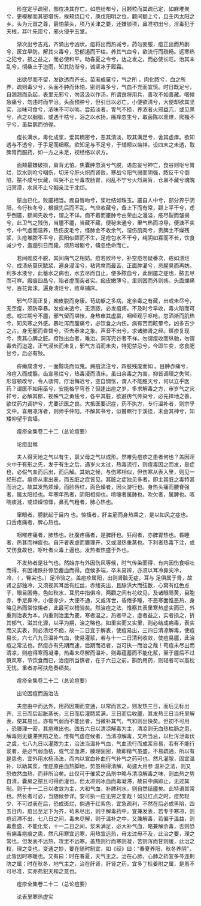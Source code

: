 <!-- { "loadSidebar": true } -->
　　形症定乎疏密，部位决其存亡。如痘纷布兮，且颗粒而其疏已定，如麻堆聚兮，更模糊而其密堪伤，挨颊绕口兮，庚戊阳明之位，颧间额上兮，且壬丙太阳之乡。头为元首之尊，最怕蒙头，项乃关津之要，还嫌锁项，鼻准初出兮。淫毒犯于天根，耳叶先现兮，邪火侵乎玉堂。

　　渐次出兮吉兆，齐涌出兮凶状。痘将出而热减兮，药勿妄服，痘正出而热剧兮，医宜早防。解其火毒兮，恐郁遏而干枯。养其气血兮，欲流行而疏畅。远寒热之犯兮，损之益之，而必使和平。助春夏之令兮，达之发之，而必使长旺。治其未乱兮，彻桑土于迨雨，知其防渐兮，诚坚冰于履霜。

　　出欲尽而不留，发欲透而齐长。苗渐成窠兮，气之所 。肉化脓兮，血之所养，疏则毒少兮，头面不肿而休怕，密则毒多兮，气血不充而宜慌。时日既足兮，自翘翘而杂起，表里无邪兮，勿汲汲以作汤，所谓良将用兵，善攻不如善藏。咽候急痛兮，勿违时而早治。头面预肿兮，但引日以必亡。小便欲清兮，大便却欲其坚实，淡味可食兮，浓味不可以啖。尝茹淡者，胃气不损，养浓者火邪益亢，或见黑 兮，点之以胭脂，或遇干枯兮，浴之以水扬，瘙痒忽生兮，取茵陈以熏燎，爬搔不宁兮，虽扁鹊而彷徨。

　　痘长满水，毒化成浆，爱其稠密兮，恶其清淡，取其满足兮，舍其虚痒。欲知透与不透兮，于手足而细察。欲知足与不足兮，于辅颊以端祥，设四末之未透，取脾胃而服药，如一方之未足，视经络以求方。

　　面颊最嫌破损，肩背尤怕。焦囊肿忽消兮气脱，语忽妄兮神亡，食谷则呕兮胃烂，饮水则呛兮咽伤，切牙兮肝火炽而肾败，寒战兮阳气弱而阴强，脓反干兮倒陷，脓不成兮伏藏，叫哭不止兮毒攻肠胃，闷乱不宁兮火烈鬲肓，仓禀不藏兮魂魄归冥漠，水泉不止兮姻亲泣于北邙。

　　脓血已化，败靥相当。痂自唇吻兮，浆吐结如珠玉。靥自人中兮，部分界乎阴阳，令行秋冬兮，根据先后而不乱。气应收藏兮，备上下而有常，颧上平干兮，虑乎倒靥，额间先收兮，谓之不详。痂不着而壅肿兮由荣血之漫溢，疮尽裂而皱揭兮，此卫气之残伤，当靥不靥，当藏不藏，便秘未通兮，里气热而凉导，便溏不实兮，中气虚而温养，热伤皮毛兮，怪肺金不收余气，湿伤肌肉兮，责脾土不燥残浆，头疮堆脓不平兮，孤阳似鳏而不生，足疮包水不干兮，纯阴如寡而不长，饮食减少兮，迤逦引日而毙，烦热增剧兮，倏忽绝命而亡。

　　若间痂皮不脱，其间病气之相妨。痘若败坏兮，补空痘勿疑番次，疮如溃烂兮，成溃疮莫厌脓浆，遍身浸淫兮，粘背席而最苦，正面肿灌兮，忌腥臭而再妨。利多水液兮，此蓄水之病也，水去尽而自止。便多脓血兮，此倒靥之症也，脓去尽而可祥。瘢痕四昌兮，陷者虚而突者实。痂皮嫩薄兮，里则困而外则疡。头面燥痛兮，百花膏沫。遍身溃烂兮，败草铺床。

　　邪气尽而正复，痂皮脱而身康。苟幼躯之多病，定余毒之有藏，出或未尽兮，无空痘，须防卒暴。发或未透兮，无溃脓，必发疽疡。不及时兮早收，毒火陷而可虑。或过期兮不靥，邪气留而堪怅，身热审其虚羸，咽哑观乎呕呛。忽洒淅而肌热兮，知风寒之外感。暴吐泻而腹痛兮，必饮食之内伤。病有苦而眩晕兮，凶多吉少之占。身无邪而昏瞀兮，否去泰来之象。声音不出兮，求诸肺肾之经。斑疹复现兮，责其心脾之脏。疳蚀出血者，难治。洞泻完谷者不祥。勿谓痘收而纵驰，勿谓毒去而迨遑，正气浸长而未复，邪气方消而未央，特犯禁忌兮，今即生变，恣食肥甘兮，后必有殃。

　　疥癞腐溃兮，一面黥斑而似鬼。痈疽流注兮，四肢残废而如 。目肿赤痛兮，冷痘入而成翳。齿宣黑烂兮，热毒浸而溃床。虽曰余毒之为害，抑皆调理之失常。形容顿改兮，令人骇愕，疗治悔迟兮，空自惆怅，谓人不能胜天兮，何以立乎医药？谓医不如用巫兮，安能格乎穹苍？但逢出痘之岁，多求解毒之方，审岁气之灾祥兮，必解其郁，视殊气之勇怯兮，各平其脏，欲避疠气传染兮，必先择地之善，欲仗药力调护兮，尤要识医之良。大抵医要识症，药不执方，专行温补者，则宗乎文中。喜用凉泻者，则师乎仲阳。不解其书兮，似瞽瞑行于溪径，未会其神兮，知矮仰望乎宫墙。

　　痘疹全集卷二十二（总论痘要）

　　论痘出候

　　夫人得天地之气以有生，禀父母之气以成形。然难免痘疹之患者何也？盖因淫火中于有形之先，发于有生之后，遇岁火太过，热毒流行，则痘毒因之而发，是症也，必假气血而后出，而后解。其始之候，与伤寒相似，但伤寒从表入里，则见一经形症。痘疹从里出表，而五脏之症皆见。其脏之症独见多者，即主其脏之毒特甚而治之。故其发热烦燥，而脸唇红，面色燥者，因火游行也。身热头痛而腰脊强者，属太阳经也。年寒年热者，阴阳相抑也。喷嚏者属肺也。吹欠者，属脾也。咳喘痰涎，或烦燥惊悸，鼻孔气粗者，肺心热也。

　　窜眼者，膀胱起于目内 也。惊搐者，肝主筋而身热乘之，是以如风之症也。口舌疼痛者，脾心热也。

　　咽喉疼痛者，肺热也。肚腹疼痛者，是脾肝也。狂闷者，亦脾胃热也。昏睡者，热甚而神疲也。自汗者表虚而腠理开，又或湿热重蒸也。下利者热毒下注，或又伤食故也，呕吐者火毒上逼也。发热者热盛于外也。

　　不发热者是壮气也。然始亦有外因伤风等候，时气传染而得，有内因伤食呕吐而得，有因诸跌扑惊恐蓄血而得。症候多端，卒未易辨，亦须以耳冷鼻尖冷， 冷，（ ，臀尖也。）足冷验之。盖痘疹属阳，出则肾脏无症，耳与 足俱属于肾，故肾之部独冷，又须视其耳后有红丝，赤缕突出，且脉洪大而弦数，心窝有红色点子，眼目困倦，色如秋水，耳尻中指俱冷，两颧之间有花纹见，及诸眼睛黄，目胞赤，手足鼻冷，小便赤少，大便不通，又或泻世，昏倦多睡，不恶寒面惟恶热，身略见热而常惊惕者，此最可以稽验矣。然治痘之法，惟察其表里寒热虚实而已，外重则治表为本，内重则治里为要，寒者温之，热者平之，虚者益之，实者损之，折其郁气，滋其化源，以平为期，治之略也。如里实而又实里，则必结成痈毒，表实而又实表，则必溃烂不痂，故一二日宜于解表，使痘易出，三四日清凉解毒，使痘易长，六七八九日温补气血，使易灌浆，若与十一二日清利收敛，使痘易靥，此治痘之常法也。然痘亦有先期而速，后期而迟者，岂可执一而治之哉！苟痘未尽出而清凉，则痘得寒而凝滞，热毒未尽解而温补，则毒蕴蓄而不能化浆，至于靥后不过慎风寒，节饮食而已，治痘所当慎者，在于六日之前，斟酌用药，则轻者可以高枕无忧。重者亦可扶危奏绩矣。

　　痘疹全集卷二十二（总论痘要）

　　出论因痘而施治法

　　夫痘由中而达外，用药因期而变通，以常而言之，则发热三日，而后见标出齐，三日而后起胀蒸长，三日而后灌脓浆满，三日而后收靥，其发热三日当托里解表，使其易出，亦有气弱而不能出者，当微补其气，气和则出快矣。但初不可用 ，恐腠理一密，其痘难出也。四五六日以清凉解毒为主，清凉则无血热枯肠之患，解毒则无壅滞黑陷之危，惟有气虚症候者，当清凉解毒，又所当忌，以杜泻泄毒伏之虞，七八九日以灌脓为主，治法当温补气血，气血流行而成浆自易，若有不能行浆者，是必气弱血枯，或气涩血滞，腠理固密，故即精气虽盛，不易疏通，所以有是患也，宜外用水杨汤法，而内以宣血补血行气补气之药可也。然凡灌脓，固宜温补，以助其浆，惟症原由血热脚地，势虽稍得清解，苟遽大用参 温补之法，则又恐依然血热，而非所治矣。此仅可于催浆之品剂中略与清凉解毒之味，则血热之势自清，囊房之脓且可得而灌也。但太凉则冰血而毒凝滞，故曰中病即止，无过其制。则于十一二日以收敛为主，大和气血，补脾利水，则自然结靥矣。此特语其常也。然长者可必，当随候参详。安可执一应无穷之变哉！如见红点之时，痘势轻少、不可过表在后，恐成斑烂，倘遇干红紫色，宜急疏利，不然在后必成黑陷，四五日内，痘出至足下为齐，苟未尽出，则于解毒药中，宜兼发表，若专于寒凉，则痘迟滞不出，七八日之间，毒未尽解，则于温补之中，又兼解毒，若偏于温益，则毒愈盛，不能化浆，十一二日之间，浆未满足，必大补气血，略兼解余毒，否则恐有痈毒疤痕之患，然凡用寒宜远寒，用热宜远热，毋太过毋不及，此治之要，理之常也。但发表不远热，攻里不远寒。盖热则行而寒则凝，苦则泻而甘则缓，此治之权，理之变也，变通之妙，要在随时制宜，如《经》曰：“春夏养阳，秋冬养阴”，此皆因时寒暖也。又有曰：时在春夏，天气主之。治在心肺，心肺之药宜多芩连荆防之属；时在秋冬，地气主之，治在肝肾，肝肾之药，宜多丁桂姜附之属，是虽不可尽准，实亦弗犯天和之意也。

　　痘疹全集卷二十二（总论痘要）

　　论表里寒热虚实

